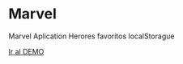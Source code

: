 # Marvel
Marvel Aplication Herores favoritos localStorague


[Ir al DEMO](https://alexanderdevelop.github.io/Marvel/)
